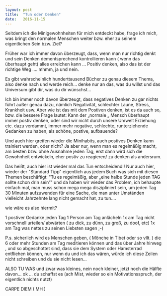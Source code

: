```yaml
---
layout: post
title:  "Tun oder Denken"
date:   2016-11-15
---
```






Seitdem ich die Minigewohnheiten für mich entdeckt habe, frage ich mich, was bringt den normalen Menschen weiter bzw. eher zu seinem eigentlichen Sein bzw. Ziel?

Früher war ich immer davon überzeugt, dass, wenn man nur richtig denkt und sein Denken dementsprechend kontrollieren kann ( wenn das überhaupt geht) alles erreichen kann ...
Positiv denken, also das ist der richtige Weg .... mhmm, ja und nein.

Es gibt wahrscheinlich hunderttausend Bücher zu genau diesem Thema, also denke nach und werde reich...
denke nur an das, was du willst und das Universum gibt dir, was du dir wünschst...

Ich bin immer noch davon überzeugt, dass negatives Denken zu gar nichts führt außer genau dazu, nämlich Negativität, schlechter Laune, Stress, Krankheit usw.
Aber wie ist das mit dem Postiven denken, ist es da auch so, bzw. die bessere Frage lautet:
Kann der „normale „ Mensch überhaupt immer postiv denken, oder sind wir nicht durch unsere Umwelt Erziehung etc. dazu verdammt,
immer mehr negative, schlechte, runterziehende Gedanken zu haben, als schöne, postive, aufbauende?

Und auch hier greifen wieder die Minihabits, auch postives Denken kann trainiert werden, oder nicht?
Ja aber nur, wenn man es regelmäßig macht, am besten bzw. ohne Ausnahme jeden Tag, erst dann wird sich die Gewohnheit entwickeln, eher postiv zu reagieren/ zu denken als andersrum.

Das heißt, auch hier ist wieder mal das Tun entscheidend!!
Nur auch hier, wieder der "Standard Tipp" eigentlich aus jedem Buch was sich mit diesen Themen beschäftigt:
"Tu es regelmäßig, aber „eine halbe Stunde jeden TAG sollte schon drin sein“"
und da haben wir wieder das Problem, ich behaupte einfach mal, man muss schon mega mega diszipliniert sein,
um jeden Tag 30 Minuten aufzuwenden für eine Sache, die man unter Umständen vielleicht Jahrzehnte lang nicht gemacht hat, zu tun....

wie wäre es also hiermit?

1 postiver Gedanke jeden Tag
1 Person am Tag anlächeln
1x am Tag nicht vorschnell urteilen/ abwärten ( zu dick, zu dünn, zu groß, zu doof, etc)
1x am Tag was nettes zu seinen Liebsten sagen ;-)

P.s. sicherlich wird es Menschen geben, ( Mönche in Tibet oder so vllt. ) die 6 oder mehr Stunden am Tag meditieren können und das über Jahre hinweg ,
und so abgeschottet sind, dass sie dem System oder Hamsterrad entfliehen können,
nur wenn du und ich das wären, würde ich diese Zeilen nicht schreiben und du sie nicht lesen...

ALSO TU WAS und zwar was kleines, nein noch kleiner, jetzt noch die Hälfte davon... ok ... du schaffst es (ach Mist, wieder so ein Motivationsspruch, der eigentlich nichts nutzt)

CARPE DIEM ( MH ) 
